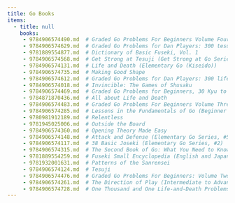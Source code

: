 ```yaml
---
title: Go Books
items:
  - title: null
    books:
     - 9784906574490.md  # Graded Go Problems For Beginners Volume Four Advanced Problems (Graded Go Problems for Beginners, #4)
     - 9784906574629.md  # Graded Go Problems for Dan Players: 300 tesuji problems 5-kyu to 3-dan
     - 9781889554877.md  # Dictionary of Basic Fuseki, Vol. 1
     - 9784906574568.md  # Get Strong at Tesuji (Get Strong at Go Series) (Beginner and Elementary Go Books): 6
     - 9784906574131.md  # Life and Death (Elementary Go (Kiseido))
     - 9784906574735.md  # Making Good Shape
     - 9784906574612.md  # Graded Go Problems for Dan Players: 300 life-and-death problems 5-kyu to 3-dan
     - 9784906574018.md  # Invincible: The Games of Shusaku
     - 9784906574469.md  # Graded Go Problems for Beginners, 30 Kyu to 25 Kyu (Beginner & Elementary Go Bks.) (Beginner & Elementary Go Books)
     - 9784871870436.md  # All about Life and Death
     - 9784906574483.md  # Graded Go Problems For Beginners Volume Three Intermediate Problems 15 to 8 Kyu (Graded Go Problems for Beginners, #3)
     - 9784906574285.md  # Lessons in the Fundamentals of Go (Beginner and Elementary Go Books)
     - 9780981912189.md  # Relentless
     - 9781945025006.md  # Outside the Board
     - 9784906574360.md  # Opening Theory Made Easy
     - 9784906574148.md  # Attack and Defense (Elementary Go Series, #5)
     - 9784906574117.md  # 38 Basic Joseki (Elementary Go Series, #2)
     - 9784906574315.md  # The Second Book of Go: What You Need to Know After You've Learned the Rules
     - 9781889554259.md  # Fuseki Small Encyclopedia (English and Japanese Edition)
     - 9781932001631.md  # Patterns of the Sanrensei
     - 9784906574124.md  # Tesuji
     - 9784906574476.md  # Graded Go Problems For Beginners: Volume Two: Elementary Problems
     - 9784906574261.md  # The Direction of Play (Intermediate to Advanced Go Books)
     - 9784906574728.md  # One Thousand and One Life-and-Death Problems
---
```


